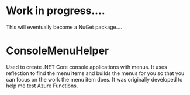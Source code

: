 # Work in progress....
This will eventually become a NuGet package....

# ConsoleMenuHelper
Used to create .NET Core console applications with menus.  It uses reflection to find the menu items and builds the menus for you so that you can focus on the work the menu item does.  It was originally developed to help me test Azure Functions.

